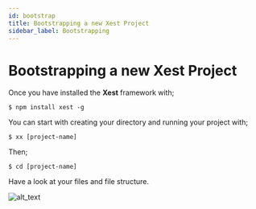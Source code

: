 ```yaml
---
id: bootstrap
title: Bootstrapping a new Xest Project
sidebar_label: Bootstrapping
---
```


# Bootstrapping a new Xest Project

Once you have installed the **Xest** framework with;

```
$ npm install xest -g
```

You can start with creating your directory and running your project with;

```
$ xx [project-name]
```

Then;

```
$ cd [project-name]
```

Have a look at your files and file structure.

![alt_text](https://minio.cypruscodes.com/xest/structure.drawio.png "structure")
